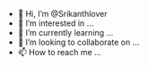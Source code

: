 - 👋 Hi, I’m @Srikanthlover
- 👀 I’m interested in ...
- 🌱 I’m currently learning ...
- 💞️ I’m looking to collaborate on ...
- 📫 How to reach me ...

<!---
Srikanthlover/Srikanthlover is a ✨ special ✨ repository because its `README.md` (this file) appears on your GitHub profile.
You can click the Preview link to take a look at your changes.
--->

